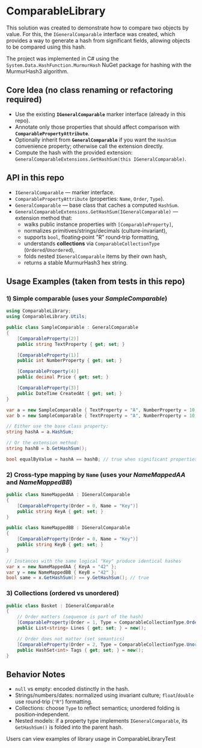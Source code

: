 # ComparableLibrary
This solution was created to demonstrate how to compare two objects by value. For this, the `IGeneralComparable` interface was created, which provides a way to generate a hash from significant fields, allowing objects to be compared using this hash.

The project was implemented in C# using the `System.Data.HashFunction.MurmurHash` NuGet package for hashing with the MurmurHash3 algorithm.

## Core Idea (no class renaming or refactoring required)

- Use the existing **`IGeneralComparable`** marker interface (already in this repo).
- Annotate only those properties that should affect comparison with **`ComparablePropertyAttribute`**.
- Optionally inherit from **`GeneralComparable`** if you want the `HashSum` convenience property; otherwise call the extension directly.
- Compute the hash with the provided extension: `GeneralComparableExtensions.GetHashSum(this IGeneralComparable)`.

## API in this repo

- `IGeneralComparable` — marker interface.
- `ComparablePropertyAttribute` (properties: `Name`, `Order`, `Type`).
- `GeneralComparable` — base class that caches a computed `HashSum`.
- `GeneralComparableExtensions.GetHashSum(IGeneralComparable)` — extension method that:
  - walks public instance properties with `[ComparableProperty]`,
  - normalizes primitives/strings/decimals (culture‑invariant),
  - supports `bool`, floating‑point "R" round‑trip formatting,
  - understands **collections** via `ComparableCollectionType` (`Ordered`/`Unordered`),
  - folds nested `IGeneralComparable` items by their own hash,
  - returns a stable MurmurHash3 hex string.

## Usage Examples (taken from tests in this repo)

### 1) Simple comparable (uses your *SampleComparable*)

```csharp
using ComparableLibrary;
using ComparableLibrary.Utils;

public class SampleComparable : GeneralComparable
{
    [ComparableProperty(2)]
    public string TextProperty { get; set; }

    [ComparableProperty(1)]
    public int NumberProperty { get; set; }

    [ComparableProperty(4)]
    public decimal Price { get; set; }

    [ComparableProperty(3)]
    public DateTime CreatedAt { get; set; }
}

var a = new SampleComparable { TextProperty = "A", NumberProperty = 10, Price = 12.34m, CreatedAt = DateTime.UtcNow };
var b = new SampleComparable { TextProperty = "A", NumberProperty = 10, Price = 12.34m, CreatedAt = a.CreatedAt };

// Either use the base class property:
string hashA = a.HashSum;

// Or the extension method:
string hashB = b.GetHashSum();

bool equalByValue = hashA == hashB; // true when significant properties are equal
```

### 2) Cross‑type mapping by `Name` (uses your *NameMappedAA* and *NameMappedBB*)

```csharp
public class NameMappedAA : IGeneralComparable
{
    [ComparableProperty(Order = 0, Name = "Key")]
    public string KeyA { get; set; }
}

public class NameMappedBB : IGeneralComparable
{
    [ComparableProperty(Order = 0, Name = "Key")]
    public string KeyB { get; set; }
}

// Instances with the same logical "Key" produce identical hashes
var x = new NameMappedAA { KeyA = "42" };
var y = new NameMappedBB { KeyB = "42" };
bool same = x.GetHashSum() == y.GetHashSum(); // true
```

### 3) Collections (ordered vs unordered)

```csharp
public class Basket : IGeneralComparable
{
    // Order matters (sequence is part of the hash)
    [ComparableProperty(Order = 1, Type = ComparableCollectionType.Ordered)]
    public List<string> Lines { get; set; } = new();

    // Order does not matter (set semantics)
    [ComparableProperty(Order = 2, Type = ComparableCollectionType.Unordered)]
    public HashSet<int> Tags { get; set; } = new();
}
```

## Behavior Notes

- `null` vs empty: encoded distinctly in the hash.
- Strings/numbers/dates: normalized using invariant culture; `float`/`double` use round‑trip (`"R"`) formatting.
- Collections: choose `Type` to reflect semantics; unordered folding is position‑independent.
- Nested models: if a property type implements `IGeneralComparable`, its `GetHashSum()` is folded into the parent hash.

Users can view examples of library usage in ComparableLibraryTest


